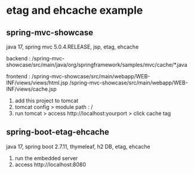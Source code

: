 # etag and ehcache example

## spring-mvc-showcase
java 17, spring mvc 5.0.4.RELEASE, jsp, etag, ehcache

backend : /spring-mvc-showcase/src/main/java/org/springframework/samples/mvc/cache/*.java

frontend : /spring-mvc-showcase/src/main/webapp/WEB-INF/views/views/html.jsp
           /spring-mvc-showcase/src/main/webapp/WEB-INF/views/cache.jsp
                      
1. add this project to tomcat
2. tomcat config > module path : / 
3. run tomcat > access http://localhost:yourport > click cache tag


## spring-boot-etag-ehcache
java 17, spring boot 2.7.11, thymeleaf, h2 DB, etag, ehcache

1. run the embedded server
2. access http://localhost:8080


